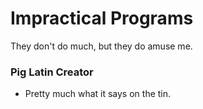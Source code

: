 # Impractical Programs

They don't do much, but they do amuse me.

### Pig Latin Creator
- Pretty much what it says on the tin.
